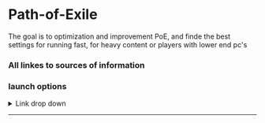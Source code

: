 # Path-of-Exile
The goal is to optimization and improvement PoE, and finde the best settings for running fast, for heavy content or players with lower end pc's

### All linkes to sources of information

### launch options
<details>
<summary>Link drop down</summary>
There is a guide in the link on how to applay the lunche options.
[Launch options](https://www.poewiki.net/wiki/Launch_options) <br />

Use the following
    - --nologo <br />
Disables the animated intro along with the sound. <br />
    - --waitforpreload <br />
Wait for preloading to finish during startup.
This causes the game to not finish the initial loading screen until it has fully loaded,
all of the stuff that would otherwise be background-loaded during the first moments of play.


Consider using
    - -gc 2
The number of generations to keep around when running garbage collection.
While this feature fixes out of memory (EOUTOFMEMORY or Unable to Map File),
crashes it significantly increases loading time between zones.
    - --softwareaudio
Forces use of generic software audio device.
Fixes a bug with Creative sound cards causing game crashes.

</details>

 ---

